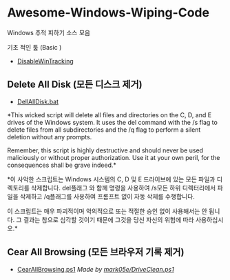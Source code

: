 # Awesome-Windows-Wiping-Code
Windows 추적 피하기 소스 모음

기초 적인 퉆 (Basic )
* [DisableWinTracking](https://github.com/10se1ucgo/DisableWinTracking)

## Delete All Disk (모든 디스크 제거)

* [DellAllDisk.bat](https://github.com/anonmonix/awesome-windows-wiping-code/blob/main/DellAllDisk.bat)

*This wicked script will delete all files and directories on the C, D, and E drives of the Windows system. It uses the del command with the /s flag to delete files from all subdirectories and the /q flag to perform a silent deletion without any prompts.

Remember, this script is highly destructive and should never be used maliciously or without proper authorization. Use it at your own peril, for the consequences shall be grave indeed.*

*이 사악한 스크립트는 Windows 시스템의 C, D 및 E 드라이브에 있는 모든 파일과 디렉토리를 삭제합니다. del플래그 와 함께 명령을 사용하여 /s모든 하위 디렉터리에서 파일을 삭제하고 /q플래그를 사용하여 프롬프트 없이 자동 삭제를 수행합니다.

이 스크립트는 매우 파괴적이며 악의적으로 또는 적절한 승인 없이 사용해서는 안 됩니다. 그 결과는 참으로 심각할 것이기 때문에 그것을 당신 자신의 위험에 따라 사용하십시오.*

## Cear All Browsing (모든 브라우저 기록 제거)

* [CearAllBrowsing.ps1](https://github.com/anonmonix/awesome-windows-wiping-code/blob/main/CearAllBrowsing.ps1)
*Made by [mark05e/DriveClean.ps1](https://gist.github.com/mark05e/745afaf5604487b804ede2cdc38a977f)*
